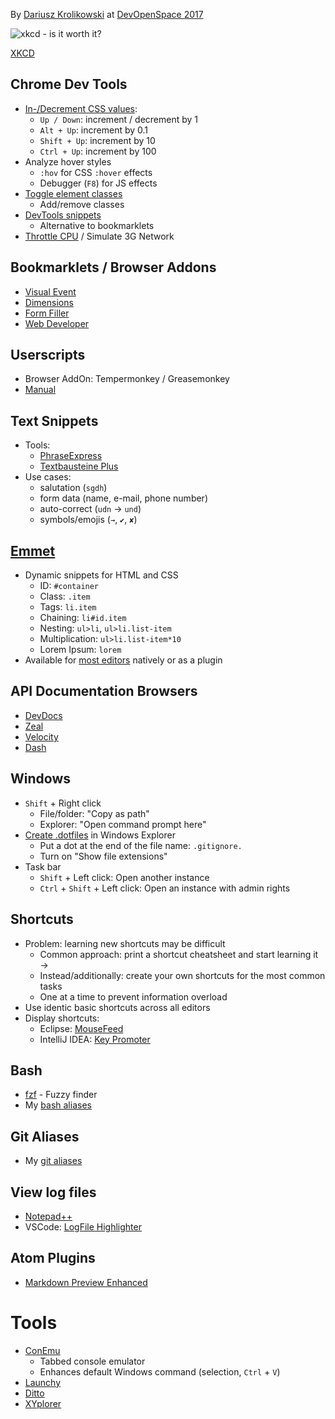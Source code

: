By [Dariusz Krolikowski](https://darekkay.com) at [DevOpenSpace 2017](http://devopenspace.de/)

![xkcd - is it worth it?](https://imgs.xkcd.com/comics/is_it_worth_the_time.png)

[XKCD](https://xkcd.com/1205/)

## Chrome Dev Tools

- [In-/Decrement CSS values](https://umaar.com/dev-tips/37-quick-change-css-values/):
    - `Up / Down`: increment / decrement by 1
    - `Alt + Up`: increment by 0.1
    - `Shift + Up`: increment by 10
    - `Ctrl + Up`: increment by 100
- Analyze hover styles
    - `:hov` for CSS `:hover` effects
    - Debugger (`F8`) for JS effects
- [Toggle element classes](https://umaar.com/dev-tips/87-toggle-element-classes/)
    - Add/remove classes
- [DevTools snippets](https://umaar.com/dev-tips/141-quick-open-menu-snippets/)
    - Alternative to bookmarklets
- [Throttle CPU](https://umaar.com/dev-tips/88-cpu-throttling/) / Simulate 3G Network

## Bookmarklets / Browser Addons

- [Visual Event](http://www.sprymedia.co.uk/article/visual+event+2)
- [Dimensions](https://chrome.google.com/webstore/detail/dimensions/baocaagndhipibgklemoalmkljaimfdj?hl=en)
- [Form Filler](https://chrome.google.com/webstore/detail/form-filler/bnjjngeaknajbdcgpfkgnonkmififhfo?hl=en)
- [Web Developer](https://chrome.google.com/webstore/detail/web-developer/bfbameneiokkgbdmiekhjnmfkcnldhhm)

## Userscripts

- Browser AddOn: Tempermonkey / Greasemonkey
- [Manual](https://greasyfork.org/)

## Text Snippets

- Tools:
    - [PhraseExpress](http://www.phraseexpress.com/)
    - [Textbausteine Plus](http://www.sirat-it.de/TextbausteinePlus)
- Use cases:
    - salutation (`sgdh`)
    - form data (name, e-mail, phone number)
    - auto-correct (`udn` → `und`)
    - symbols/emojis (`→`, `✔`, `✘`)

## [Emmet](https://emmet.io/)

- Dynamic snippets for HTML and CSS
    - ID: `#container`
    - Class: `.item`
    - Tags: `li.item`
    - Chaining: `li#id.item`
    - Nesting: `ul>li`, `ul>li.list-item`
    - Multiplication: `ul>li.list-item*10`
    - Lorem Ipsum: `lorem`
- Available for [most editors](https://emmet.io/download/) natively or as a plugin

## API Documentation Browsers

- [DevDocs](http://devdocs.io/)
- [Zeal](https://zealdocs.org/)
- [Velocity](http://velocity.silverlakesoftware.com/)
- [Dash](https://kapeli.com/dash)

## Windows

- `Shift` + Right click
    - File/folder: "Copy as path"
    - Explorer: "Open command prompt here"
- [Create .dotfiles](http://www.hanselman.com/blog/HowToCreateAFileWithADotPrefixInWindowsExplorer.aspx) in Windows Explorer
    - Put a dot at the end of the file name: `.gitignore.`
    - Turn on "Show file extensions"
- Task bar
    - `Shift` + Left click: Open another instance
    - `Ctrl` + `Shift` + Left click: Open an instance with admin rights

## Shortcuts

- Problem: learning new shortcuts may be difficult
    - Common approach: print a shortcut cheatsheet and start learning it →
    - Instead/additionally: create your own shortcuts for the most common tasks
    - One at a time to prevent information overload
- Use identic basic shortcuts across all editors
- Display shortcuts:
    - Eclipse: [MouseFeed](https://marketplace.eclipse.org/content/mousefeed)
    - IntelliJ IDEA: [Key Promoter](https://plugins.jetbrains.com/plugin/4455-key-promoter)

## Bash

- [fzf](https://github.com/junegunn/fzf) - Fuzzy finder
- My [bash aliases](https://github.com/darekkay/config-files/blob/master/bash/.aliases)

## Git Aliases

- My [git aliases](https://github.com/darekkay/config-files/blob/master/git/.gitconfig)

## View log files

- [Notepad++](https://darekkay.com/2014/09/10/turn-notepad-into-a-log-file-analyzer/)
- VSCode: [LogFile Highlighter](https://marketplace.visualstudio.com/items?itemName=emilast.LogFileHighlighter)

## Atom Plugins

- [Markdown Preview Enhanced](https://shd101wyy.github.io/markdown-preview-enhanced/#/)

# Tools

- [ConEmu](https://conemu.github.io/)
    - Tabbed console emulator
    - Enhances default Windows command (selection, `Ctrl` + `V`)
- [Launchy](https://www.launchy.net/)
- [Ditto](http://ditto-cp.sourceforge.net/)
- [XYplorer](https://www.xyplorer.com/)
